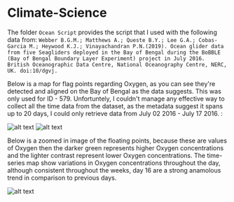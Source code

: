 # Climate-Science

The folder `Ocean Script` provides the script that I used with the following data from: 
```Webber B.G.M.; Matthews A.; Queste B.Y.; Lee G.A.; Cobas-Garcia M.; Heywood K.J.; Vinayachandran P.N.(2019). Ocean glider data from five Seagliders deployed in the Bay of Bengal during the BoBBLE (Bay of Bengal Boundary Layer Experiment) project in July 2016. British Oceanographic Data Centre, National Oceanography Centre, NERC, UK. doi:10/dgvj.```

Below is a map for flag points regarding Oxygen, as you can see they're detected and aligned on the Bay of Bengal as the data suggests. This was only used for ID - 579. Unfortuntely, I couldn't manage any effective way to collect all the time data from the dataset, as the metadata suggest it spans up to 20 days, I could only retrieve data from July 02 2016 - July 17 2016. :



![alt text](https://i.stack.imgur.com/Jowbh.png)
![alt text](https://i.stack.imgur.com/p3YeR.png)

Below is a zoomed in image of the floating points, because these are values of Oxygen then the darker green represents higher Oxygen concentrations and the lighter contrast represent lower Oxygen concentrations. The time-series map show variations in Oxygen concentrations throughout the day, although consistent throughout the weeks, day 16 are a strong anamolous trend in comparison to previous days.


![alt text](https://i.stack.imgur.com/VDALr.png)
